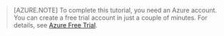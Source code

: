 ﻿<properties pageTitle="" title="" description="" documentationCenter="" services="" solutions="" authors="" writer="kathydav" editor="tysonn" manager="jeffreyg" />

> [AZURE.NOTE]
> To complete this tutorial, you need an Azure account. You can create a free trial account in just a couple of minutes. For details, see [Azure Free Trial](http://azure.microsoft.com/pricing/free-trial/).

